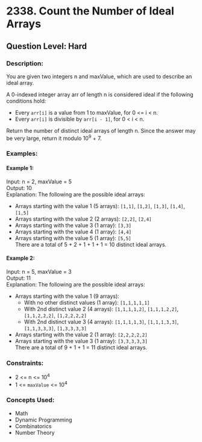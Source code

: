 # 2338. Count the Number of Ideal Arrays
## Question Level: Hard
### Description:
You are given two integers n and maxValue, which are used to describe an ideal array.

A 0-indexed integer array arr of length n is considered ideal if the following conditions hold:
- Every `arr[i]` is a value from 1 to maxValue, for 0 <= i < n.
- Every `arr[i]` is divisible by `arr[i - 1]`, for 0 < i < n.

Return the number of distinct ideal arrays of length n. Since the answer may be very large, return it modulo 10<sup>9</sup> + 7.

### Examples:
#### Example 1:

Input: n = 2, maxValue = 5  
Output: 10  
Explanation: The following are the possible ideal arrays:  
- Arrays starting with the value 1 (5 arrays): `[1,1]`, `[1,2]`, `[1,3]`, `[1,4]`, `[1,5]`
- Arrays starting with the value 2 (2 arrays): `[2,2]`, `[2,4]`
- Arrays starting with the value 3 (1 array): `[3,3]`
- Arrays starting with the value 4 (1 array): `[4,4]`
- Arrays starting with the value 5 (1 array): `[5,5]`  
There are a total of 5 + 2 + 1 + 1 + 1 = 10 distinct ideal arrays.
#### Example 2:

Input: n = 5, maxValue = 3  
Output: 11  
Explanation: The following are the possible ideal arrays:  
- Arrays starting with the value 1 (9 arrays): 
   - With no other distinct values (1 array): `[1,1,1,1,1] `
   - With 2nd distinct value 2 (4 arrays): `[1,1,1,1,2]`, `[1,1,1,2,2]`, `[1,1,2,2,2]`, `[1,2,2,2,2]`
   - With 2nd distinct value 3 (4 arrays): `[1,1,1,1,3]`, `[1,1,1,3,3]`, `[1,1,3,3,3]`, `[1,3,3,3,3]`
- Arrays starting with the value 2 (1 array): `[2,2,2,2,2]`
- Arrays starting with the value 3 (1 array): `[3,3,3,3,3]`  
There are a total of 9 + 1 + 1 = 11 distinct ideal arrays.

### Constraints:

- 2 <= n <= 10<sup>4</sup>
- 1 <= `maxValue` <= 10<sup>4</sup>

### </i>Concepts Used:
- Math
- Dynamic Programming
- Combinatorics
- Number Theory </i>